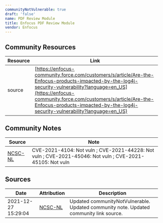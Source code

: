 ```yaml
---
communityNotVulnerable: true
draft: 'false'
name: PDF Review Module
title: Enfocus PDF Review Module
vendor: Enfocus
---
```



## Community Resources
| Resource | Link |
| --- | --- |
| source | [https://enfocus-community.force.com/customers/s/article/Are-the-Enfocus-products-impacted-by-the-log4j-security-vulnerability?language=en_US](https://enfocus-community.force.com/customers/s/article/Are-the-Enfocus-products-impacted-by-the-log4j-security-vulnerability?language=en_US) |

## Community Notes
| Source | Note |
| --- | --- |
| [NCSC-NL](https://github.com/NCSC-NL/log4shell/blob/main/software/README.md) | CVE-2021-4104: Not vuln ; CVE-2021-44228: Not vuln ; CVE-2021-45046: Not vuln ; CVE-2021-45105: Not vuln </ul> |

## Sources
| Date | Attribution | Description |
| --- | --- | --- |
| 2021-12-27 15:29:04 | [NCSC-NL](https://github.com/NCSC-NL/log4shell/blob/main/software/README.md) | Updated communityNotVulnerable. Updated community note. Updated community link source.  |
